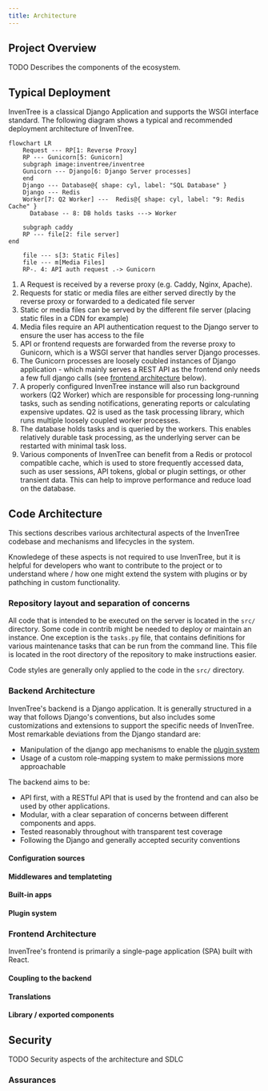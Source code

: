 ```yaml
---
title: Architecture
---
```


## Project Overview

TODO Describes the components of the ecosystem.


## Typical Deployment

InvenTree is a classical Django Application and supports the WSGI interface standard. The following diagram shows a typical and recommended deployment architecture of InvenTree.

``` mermaid
flowchart LR
    Request --- RP[1: Reverse Proxy]
    RP --- Gunicorn[5: Gunicorn]
    subgraph image:inventree/inventree
    Gunicorn --- Django[6: Django Server processes]
    end
    Django --- Database@{ shape: cyl, label: "SQL Database" }
    Django --- Redis
    Worker[7: Q2 Worker] ---  Redis@{ shape: cyl, label: "9: Redis Cache" }
      Database -- 8: DB holds tasks ---> Worker

    subgraph caddy
    RP --- file[2: file server]
end

    file --- s[3: Static Files]
    file --- m[Media Files]
    RP-. 4: API auth request .-> Gunicorn
```

1. A Request is received by a reverse proxy (e.g. Caddy, Nginx, Apache).
2. Requests for static or media files are either served directly by the reverse proxy or forwarded to a dedicated file server
3. Static or media files can be served by the different file server (placing static files in a CDN for example)
4. Media files require an API authentication request to the Django server to ensure the user has access to the file
5. API or frontend requests are forwarded from the reverse proxy to Gunicorn, which is a WSGI server that handles server Django processes.
6. The Gunicorn processes are loosely coubled instances of Django application - which mainly serves a REST API as the frontend only needs a few full django calls (see [frontend architecture](#frontend-architecture) below).
7. A properly configured InvenTree instance will also run background workers (Q2 Worker) which are responsible for processing long-running tasks, such as sending notifications, generating reports or calculating expensive updates. Q2 is used as the task processing library, which runs multiple loosely coupled worker processes.
8. The database holds tasks and is queried by the workers. This enables relatively durable task processing, as the underlying server can be restarted with minimal task loss.
9. Various components of InvenTree can benefit from a Redis or protocol compatible cache, which is used to store frequently accessed data, such as user sessions, API tokens, global or plugin settings, or other transient data. This can help to improve performance and reduce load on the database.

## Code Architecture

This sections describes various architectural aspects of the InvenTree codebase and mechanisms and lifecycles in the system.

Knowledege of these aspects is not required to use InvenTree, but it is helpful for developers who want to contribute to the project or to understand where / how one might extend the system with plugins or by pathching in custom functionality.

### Repository layout and separation of concerns

All code that is intended to be executed on the server is located in the `src/` directory. Some code in contrib might be needed to deploy or maintain an instance.
One exception is the `tasks.py` file, that contains definitions for various maintenance tasks that can be run from the command line. This file is located in the root directory of the repository to make instructions easier.

Code styles are generally only applied to the code in the `src/` directory.

### Backend Architecture

InvenTree's backend is a Django application. It is generally structured in a way that follows Django's conventions, but also includes some customizations and extensions to support the specific needs of InvenTree.
Most remarkable deviations from the Django standard are:
- Manipulation of the django app mechanisms to enable the [plugin system](#plugin-system)
- Usage of a custom role-mapping system to make permissions more approachable

The backend aims to be:
- API first, with a RESTful API that is used by the frontend and can also be used by other applications.
- Modular, with a clear separation of concerns between different components and apps.
- Tested reasonably throughout with transparent test coverage
- Following the Django and generally accepted security conventions

#### Configuration sources

#### Middlewares and templateting

#### Built-in apps

#### Plugin system

### Frontend Architecture

InvenTree's frontend is primarily a single-page application (SPA) built with React.

#### Coupling to the backend

#### Translations

#### Library / exported components

## Security

TODO Security aspects of the architecture and SDLC

### Assurances
